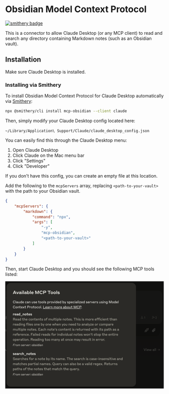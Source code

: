 # Obsidian Model Context Protocol

[![smithery badge](https://smithery.ai/badge/mcp-obsidian)](https://smithery.ai/protocol/mcp-obsidian)

This is a connector to allow Claude Desktop (or any MCP client) to read and search any directory containing Markdown notes (such as an Obsidian vault).

## Installation
Make sure Claude Desktop is installed.

### Installing via Smithery

To install Obsidian Model Context Protocol for Claude Desktop automatically via [Smithery](https://smithery.ai/protocol/mcp-obsidian):

```bash
npx @smithery/cli install mcp-obsidian --client claude
```

Then, simply modify your Claude Desktop config located here:

`~/Library/Application\ Support/Claude/claude_desktop_config.json`

You can easily find this through the Claude Desktop menu:
1. Open Claude Desktop
2. Click Claude on the Mac menu bar
3. Click "Settings"
4. Click "Developer"

If you don't have this config, you can create an empty file at this location.

Add the following to the `mcpServers` array, replacing `<path-to-your-vault>` with the path to your Obsidian vault.

```json
{
    "mcpServers": {
        "markdown": {
            "command": "npx",
            "args": [
                "-y",
                "mcp-obsidian",
                "<path-to-your-vault>"
            ]
        }
    }
}
```

Then, start Claude Desktop and you should see the following MCP tools listed:

![image](./images/mcp-tools.png)